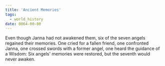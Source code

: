 ```yaml
---
title: 'Ancient Memories'
tags:
  - world_history
date: 0064-00-00
---
```

Even though Janna had not awakened them, six of the seven angels regained their memories. One cried for a fallen friend, one confronted Janna, one crossed swords with a former angel, one heard the guidance of a Wisdom: Six angels' memories were restored, but the seventh would never awaken.
